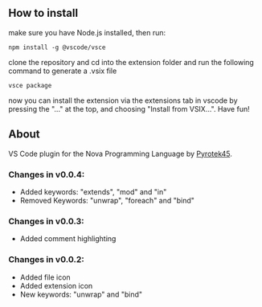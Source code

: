 ## How to install

make sure you have Node.js installed,
then run:

```
npm install -g @vscode/vsce
```

clone the repository and cd into the extension folder and run the following command to generate a .vsix file

```
vsce package
```

now you can install the extension via the extensions tab in vscode by pressing the "..." at the top, and choosing "Install from VSIX...".
Have fun!

## About

VS Code plugin for the Nova Programming Language by [Pyrotek45](https://github.com/pyrotek45/nova-lang).

### Changes in v0.0.4:

- Added keywords: "extends", "mod" and "in"
- Removed Keywords: "unwrap", "foreach" and "bind"

### Changes in v0.0.3:

- Added comment highlighting

### Changes in v0.0.2:

- Added file icon
- Added extension icon
- New keywords: "unwrap" and "bind"
